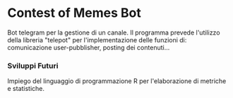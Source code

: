 # Contest of Memes Bot

Bot telegram per la gestione di un canale. Il programma prevede l'utilizzo della libreria "telepot" per l'implementazione delle funzioni di: comunicazione user-pubblisher, posting dei contenuti...

### Sviluppi Futuri
Impiego del linguaggio di programmazione R per l'elaborazione di metriche e statistiche.
